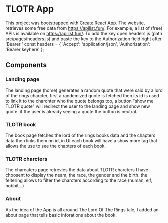 # TLOTR App
This project was bootstrapped with [Create React App](https://github.com/facebook/create-react-app).
The website, retrieves some free data from  https://apilist.fun/. For example, a list
of (free) APIs is available on https://apilist.fun/. 
To add the key open headers.js  (path src\pages\headers.js) and paste the key to the Authorization field right after 'Bearer '
                      const headers = {
                          'Accept': 'application/json',
                          'Authorization': 'Bearer keyhere'
                        };

## Components

### Landing page
The landing page (home) generates a random quote that were said by a lord of the rings charcter, first a randemized quote is fetched then its id is used to link it to the charchter who the quote belongs too, a button "show me TLOTR quote" will redirect the user to the landing page and show new quote. if the user is already seeing a quote the button is neutral.

### TLOTR book
The book page fetches the lord of the rings books data and the chapters data then links them on id, in UI each book will have a show more tag that allows the use to see the chapters of each book.
### TLOTR charcters
The charcaters page retrevies the data about TLOTR charcters I have choosent to display the neam, the race, the gender and the birth. the feltering allows to filter the charcters according to the race (human, elf, hobbit...)
### About
As the idea of the App is all around The Lord Of The Rings tale, I added an about page that tells basic inforations about the book.


